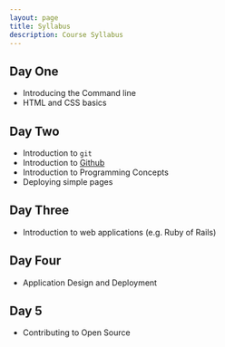 ```yaml
---
layout: page
title: Syllabus
description: Course Syllabus
---
```


<div class="syllabus">
  <div id="day-one">
    <h2>Day One</h2>
    <ul>
      <li>Introducing the Command line</li>
      <li>HTML and CSS basics</li>
    </ul>
  </div>
  <div id="day-two">
    <h2>Day Two</h2>
    <ul>
      <li>Introduction to <code>git</code></li>
      <li>Introduction to <a href="https://github.com">Github</a></li>
      <li>Introduction to Programming Concepts</li>
      <li>Deploying simple pages</li>
    </ul>
  </div>
  <div id="day-three">
    <h2>Day Three</h2>
    <ul>
      <li>Introduction to web applications (e.g. Ruby of Rails)</li>
    </ul>
  </div>
  <div id="day-four">
    <h2>Day Four</h2>
    <ul>
      <li>Application Design and Deployment</li>
    </ul>
  </div>
  <div id="day-five">
    <h2>Day 5</h2>
    <ul>
      <li>Contributing to Open Source</li>
    </ul>
  </div>

</div>
